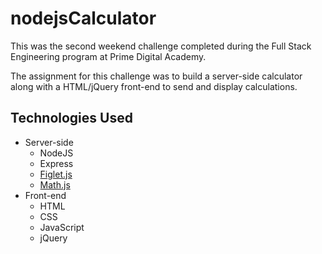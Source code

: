 # nodejsCalculator

This was the second weekend challenge completed during the Full Stack Engineering program at Prime Digital Academy.

The assignment for this challenge was to build a server-side calculator along with a HTML/jQuery front-end to send and display calculations.

## Technologies Used

* Server-side
  * NodeJS
  * Express
  * [Figlet.js](https://www.npmjs.com/package/figlet)
  * [Math.js](http://mathjs.org/)
* Front-end
  * HTML
  * CSS
  * JavaScript
  * jQuery
